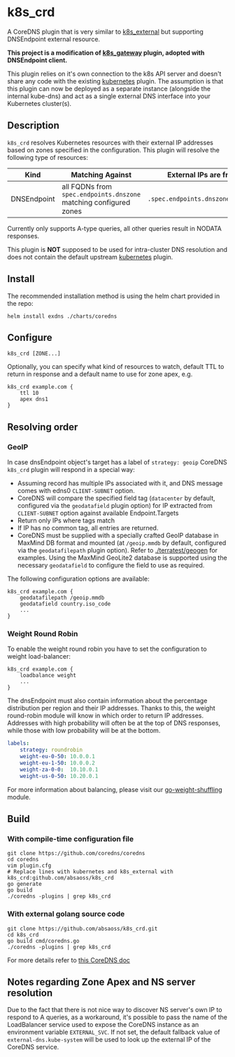 # k8s_crd

A CoreDNS plugin that is very similar to [k8s_external](https://coredns.io/plugins/k8s_external/) but supporting DNSEndpoint external resource.

**This project is a modification of [k8s_gateway](https://github.com/ori-edge/k8s_gateway) plugin, adopted with DNSEndpoint client.**

This plugin relies on it's own connection to the k8s API server and doesn't share any code with the existing [kubernetes](https://coredns.io/plugins/kubernetes/) plugin. The assumption is that this plugin can now be deployed as a separate instance (alongside the internal kube-dns) and act as a single external DNS interface into your Kubernetes cluster(s).

## Description

`k8s_crd` resolves Kubernetes resources with their external IP addresses based on zones specified in the configuration. This plugin will resolve the following type of resources:

| Kind | Matching Against | External IPs are from |
| ---- | ---------------- | -------- |
| DNSEndpoint | all FQDNs from `spec.endpoints.dnszone` matching configured zones | `.spec.endpoints.dnszone.targets` |

Currently only supports A-type queries, all other queries result in NODATA responses.

This plugin is **NOT** supposed to be used for intra-cluster DNS resolution and does not contain the default upstream [kubernetes](https://coredns.io/plugins/kubernetes/) plugin.

## Install

The recommended installation method is using the helm chart provided in the repo:

```shell
helm install exdns ./charts/coredns
```

## Configure

```text
k8s_crd [ZONE...]
```

Optionally, you can specify what kind of resources to watch, default TTL to return in response and a default name to use for zone apex, e.g.

```text
k8s_crd example.com {
    ttl 10
    apex dns1
}
```

## Resolving order

### GeoIP

In case dnsEndpoint object's target has a label of `strategy: geoip` CoreDNS `k8s_crd` plugin will respond in a special way:

* Assuming record has multiple IPs associated with it, and DNS message comes with edns0 `CLIENT-SUBNET` option.
* CoreDNS will compare the specified field tag (`datacenter` by default, configured via the `geodatafield` plugin option) for IP extracted from `CLIENT-SUBNET` option against available Endpoint.Targets
* Return only IPs where tags match
* If IP has no common tag, all entries are returned.
* CoreDNS must be supplied with a specially crafted GeoIP database in MaxMind DB format and mounted (at `/geoip.mmdb` by default, configured via the `geodatafilepath` plugin option). Refer to [./terratest/geogen](./terratest/geogen) for examples. Using the MaxMind GeoLite2 database is supported using the necessary `geodatafield` to configure the field to use as required.

The following configuration options are available:

```text
k8s_crd example.com {
    geodatafilepath /geoip.mmdb
    geodatafield country.iso_code
    ...
}
```

### Weight Round Robin

To enable the weight round robin you have to set the configuration to weight load-balancer:

```text
k8s_crd example.com {
    loadbalance weight
    ...
}
```

The dnsEndpoint must also contain information about the percentage distribution per region
and their IP addresses. Thanks to this, the weight round-robin module will know in which
order to return IP addresses. Addresses with high probability will often be at the top of
DNS responses, while those with low probability will be at the bottom.

```yaml
labels:
    strategy: roundrobin
    weight-eu-0-50: 10.0.0.1
    weight-eu-1-50: 10.0.0.2
    weight-za-0-0:  10.10.0.1
    weight-us-0-50: 10.20.0.1
```

For more information about balancing, please visit our [go-weight-shuffling](https://github.com/k8gb-io/go-weight-shuffling
) module.

## Build

### With compile-time configuration file

```shell
git clone https://github.com/coredns/coredns
cd coredns
vim plugin.cfg
# Replace lines with kubernetes and k8s_external with k8s_crd:github.com/absaoss/k8s_crd
go generate
go build
./coredns -plugins | grep k8s_crd
```

### With external golang source code

```shell
git clone https://github.com/absaoss/k8s_crd.git
cd k8s_crd
go build cmd/coredns.go
./coredns -plugins | grep k8s_crd
```

For more details refer to [this CoreDNS doc](https://coredns.io/2017/07/25/compile-time-enabling-or-disabling-plugins/)

## Notes regarding Zone Apex and NS server resolution

Due to the fact that there is not nice way to discover NS server's own IP to respond to A queries, as a workaround, it's possible to pass the name of the LoadBalancer service used to expose the CoreDNS instance as an environment variable `EXTERNAL_SVC`. If not set, the default fallback value of `external-dns.kube-system` will be used to look up the external IP of the CoreDNS service.
